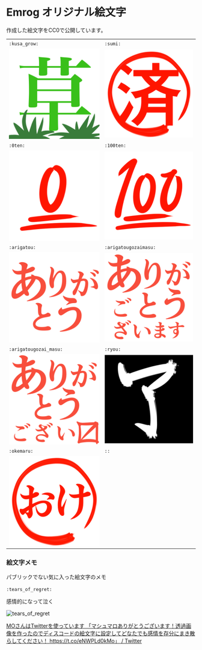 # Emrog オリジナル絵文字

作成した絵文字をCC0で公開しています。

|    |    |
| ---- | ---- |
|  `:kusa_grow:`  |  `:sumi:`  |
|  ![](./kusa_grow.png)  |  ![](./sumi.png)  |
|  `:0ten:`  |  `:100ten:`  |
|  ![](./0ten.png)  |  ![](./100ten.png)  |
|  `:arigatou:`  |  `:arigatougozaimasu:`  |
|  ![](./arigatou.png)  |  ![](./arigatougozaimasu.png)  |
|  `:arigatougozai_masu:`  |  `:ryou:`  |
|  ![](./arigatougozai_masu.png)  |  ![](./ryou.png)  |
|  `:okemaru:`  |  `::`  |
|  ![](./okemaru.png)  |    |


### 絵文字メモ

パブリックでない気に入った絵文字のメモ

`:tears_of_regret:`

感情的になって泣く

![tears_of_regret](https://pbs.twimg.com/media/DuTd2clUwAAD0ld?format=png)

[MOさんはTwitterを使っています 「マシュマロありがとうございます！透過画像を作ったのでディスコードの絵文字に設定してどなたでも感情を存分にまき散らしてください！ https://t.co/eNWPLd0kMo」 / Twitter](https://twitter.com/10moccc/status/1073226994668584960)

